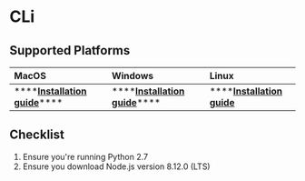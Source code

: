 # CLi

## Supported Platforms

| **MacOS** | **Windows** | **Linux** |
| :--- | :--- | :--- |
| \*\*\*\*[**Installation guide**](cli/mac.md)\*\*\*\* | \*\*\*\*[**Installation guide**](cli/windows.md)\*\*\*\* | \*\*\*\*[**Installation guide**](cli/mac.md) |

## Checklist <a id="checklist"></a>

1. Ensure you're running Python 2.7
2. Ensure you download Node.js version 8.12.0 \(LTS\)

